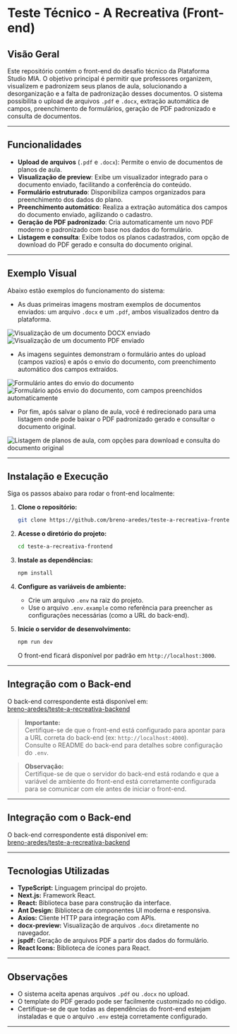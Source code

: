 # Teste Técnico - A Recreativa (Front-end)

## Visão Geral

Este repositório contém o front-end do desafio técnico da Plataforma Studio MIA. O objetivo principal é permitir que professores organizem, visualizem e padronizem seus planos de aula, solucionando a desorganização e a falta de padronização desses documentos. O sistema possibilita o upload de arquivos `.pdf` e `.docx`, extração automática de campos, preenchimento de formulários, geração de PDF padronizado e consulta de documentos.

---

## Funcionalidades

- **Upload de arquivos** (`.pdf` e `.docx`): Permite o envio de documentos de planos de aula.
- **Visualização de preview**: Exibe um visualizador integrado para o documento enviado, facilitando a conferência do conteúdo.
- **Formulário estruturado**: Disponibiliza campos organizados para preenchimento dos dados do plano.
- **Preenchimento automático**: Realiza a extração automática dos campos do documento enviado, agilizando o cadastro.
- **Geração de PDF padronizado**: Cria automaticamente um novo PDF moderno e padronizado com base nos dados do formulário.
- **Listagem e consulta**: Exibe todos os planos cadastrados, com opção de download do PDF gerado e consulta do documento original.

---

## Exemplo Visual

Abaixo estão exemplos do funcionamento do sistema:

- As duas primeiras imagens mostram exemplos de documentos enviados: um arquivo `.docx` e um `.pdf`, ambos visualizados dentro da plataforma.

![Visualização de um documento DOCX enviado](/public/docs.png)
![Visualização de um documento PDF enviado](/public/pdf.png)

- As imagens seguintes demonstram o formulário antes do upload (campos vazios) e após o envio do documento, com preenchimento automático dos campos extraídos.

![Formulário antes do envio do documento](/public/img1.png)
![Formulário após envio do documento, com campos preenchidos automaticamente](/public/img2.png)

- Por fim, após salvar o plano de aula, você é redirecionado para uma listagem onde pode baixar o PDF padronizado gerado e consultar o documento original.

![Listagem de planos de aula, com opções para download e consulta do documento original](/public/img3.png)

---

## Instalação e Execução

Siga os passos abaixo para rodar o front-end localmente:

1. **Clone o repositório:**

   ```bash
   git clone https://github.com/breno-aredes/teste-a-recreativa-frontend.git
   ```

2. **Acesse o diretório do projeto:**

   ```bash
   cd teste-a-recreativa-frontend
   ```

3. **Instale as dependências:**

   ```bash
   npm install
   ```

4. **Configure as variáveis de ambiente:**

   - Crie um arquivo `.env` na raiz do projeto.
   - Use o arquivo `.env.example` como referência para preencher as configurações necessárias (como a URL do back-end).

5. **Inicie o servidor de desenvolvimento:**

   ```bash
   npm run dev
   ```

   O front-end ficará disponível por padrão em `http://localhost:3000`.

---

## Integração com o Back-end

O back-end correspondente está disponível em:  
[breno-aredes/teste-a-recreativa-backend](https://github.com/breno-aredes/teste-a-recreativa-backend)

> **Importante:**  
> Certifique-se de que o front-end está configurado para apontar para a URL correta do back-end (ex: `http://localhost:4000`).  
> Consulte o README do back-end para detalhes sobre configuração do `.env`.

> **Observação:**  
> Certifique-se de que o servidor do back-end está rodando e que a variável de ambiente do front-end está corretamente configurada para se comunicar com ele antes de iniciar o front-end.

---

## Integração com o Back-end

O back-end correspondente está disponível em:  
[breno-aredes/teste-a-recreativa-backend](https://github.com/breno-aredes/teste-a-recreativa-backend)

---

## Tecnologias Utilizadas

- **TypeScript:** Linguagem principal do projeto.
- **Next.js:** Framework React.
- **React:** Biblioteca base para construção da interface.
- **Ant Design:** Biblioteca de componentes UI moderna e responsiva.
- **Axios:** Cliente HTTP para integração com APIs.
- **docx-preview:** Visualização de arquivos `.docx` diretamente no navegador.
- **jspdf:** Geração de arquivos PDF a partir dos dados do formulário.
- **React Icons:** Biblioteca de ícones para React.

---

## Observações

- O sistema aceita apenas arquivos `.pdf` ou `.docx` no upload.
- O template do PDF gerado pode ser facilmente customizado no código.
- Certifique-se de que todas as dependências do front-end estejam instaladas e que o arquivo `.env` esteja corretamente configurado.

---
